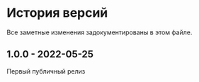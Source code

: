 # История версий

Все заметные изменения задокументированы в этом файле.

## 1.0.0 - 2022-05-25

Первый публичный релиз
